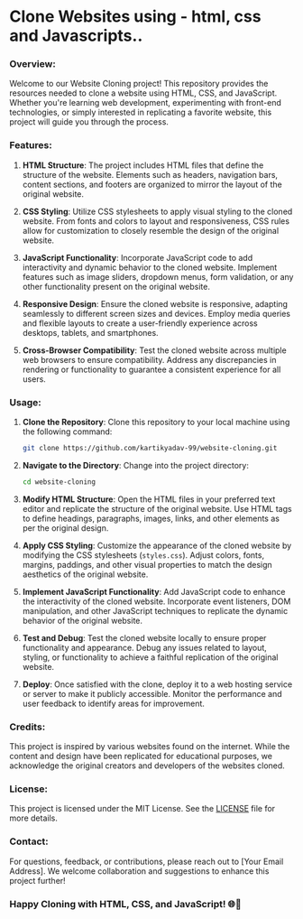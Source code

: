 # Clone Websites using - html, css and Javascripts..

### Overview:

Welcome to our Website Cloning project! This repository provides the resources needed to clone a website using HTML, CSS, and JavaScript. Whether you're learning web development, experimenting with front-end technologies, or simply interested in replicating a favorite website, this project will guide you through the process.

### Features:

1. **HTML Structure**: The project includes HTML files that define the structure of the website. Elements such as headers, navigation bars, content sections, and footers are organized to mirror the layout of the original website.

2. **CSS Styling**: Utilize CSS stylesheets to apply visual styling to the cloned website. From fonts and colors to layout and responsiveness, CSS rules allow for customization to closely resemble the design of the original website.

3. **JavaScript Functionality**: Incorporate JavaScript code to add interactivity and dynamic behavior to the cloned website. Implement features such as image sliders, dropdown menus, form validation, or any other functionality present on the original website.

4. **Responsive Design**: Ensure the cloned website is responsive, adapting seamlessly to different screen sizes and devices. Employ media queries and flexible layouts to create a user-friendly experience across desktops, tablets, and smartphones.

5. **Cross-Browser Compatibility**: Test the cloned website across multiple web browsers to ensure compatibility. Address any discrepancies in rendering or functionality to guarantee a consistent experience for all users.

### Usage:

1. **Clone the Repository**: Clone this repository to your local machine using the following command:

   ```bash
   git clone https://github.com/kartikyadav-99/website-cloning.git
   ```

2. **Navigate to the Directory**: Change into the project directory:

   ```bash
   cd website-cloning
   ```

3. **Modify HTML Structure**: Open the HTML files in your preferred text editor and replicate the structure of the original website. Use HTML tags to define headings, paragraphs, images, links, and other elements as per the original design.

4. **Apply CSS Styling**: Customize the appearance of the cloned website by modifying the CSS stylesheets (`styles.css`). Adjust colors, fonts, margins, paddings, and other visual properties to match the design aesthetics of the original website.

5. **Implement JavaScript Functionality**: Add JavaScript code to enhance the interactivity of the cloned website. Incorporate event listeners, DOM manipulation, and other JavaScript techniques to replicate the dynamic behavior of the original website.

6. **Test and Debug**: Test the cloned website locally to ensure proper functionality and appearance. Debug any issues related to layout, styling, or functionality to achieve a faithful replication of the original website.

7. **Deploy**: Once satisfied with the clone, deploy it to a web hosting service or server to make it publicly accessible. Monitor the performance and user feedback to identify areas for improvement.

### Credits:

This project is inspired by various websites found on the internet. While the content and design have been replicated for educational purposes, we acknowledge the original creators and developers of the websites cloned.

### License:

This project is licensed under the MIT License. See the [LICENSE](LICENSE) file for more details.

### Contact:

For questions, feedback, or contributions, please reach out to [Your Email Address]. We welcome collaboration and suggestions to enhance this project further!

### Happy Cloning with HTML, CSS, and JavaScript! 🌐🚀
